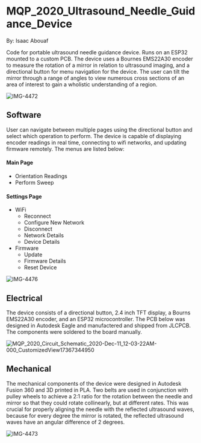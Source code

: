 # MQP_2020_Ultrasound_Needle_Guidance_Device
By: Isaac Abouaf

Code for portable ultrasound needle guidance device. Runs on an ESP32 mounted to a custom PCB. The device uses a Bournes EMS22A30 encoder to measure the rotation of a mirror in relation to ultrasound imaging, and a directional button for menu navigation for the device. The user can tilt the mirror through a range of angles to view numerous cross sections of an area of interest to gain a wholistic understanding of a region. 

![IMG-4472](https://user-images.githubusercontent.com/46580558/110866370-0a53ce80-8293-11eb-8faf-0d9d28ca2039.JPG)


## Software
User can navigate between multiple pages using the directional button and select which operation to perform. The device is capable of displaying encoder readings in real time, connecting to wifi networks, and updating firmware remotely. The menus are listed below:

#### Main Page
- Orientation Readings
- Perform Sweep
#### Settings Page
- WiFi
  - Reconnect
  - Configure New Network
  - Disconnect
  - Network Details
  - Device Details
- Firmware
  - Update
  - Firmware Details
  - Reset Device
 
![IMG-4476](https://user-images.githubusercontent.com/46580558/110866598-628ad080-8293-11eb-8d95-b26bcce22285.JPG)

## Electrical
The device consists of a directional button, 2.4 inch TFT display, a Bourns EMS22A30 encoder, and an ESP32 microcontroller. The PCB below was designed in Autodesk Eagle and manufactered and shipped from JLCPCB. The components were soldered to the board manually.

![MQP_2020_Circuit_Schematic_2020-Dec-11_12-03-22AM-000_CustomizedView17367344950](https://user-images.githubusercontent.com/46580558/110867504-d8dc0280-8294-11eb-8fcd-7307a1028178.png)


## Mechanical
The mechanical components of the device were designed in Autodesk Fusion 360 and 3D printed in PLA. Two belts are used in conjunction with pulley wheels to achieve a 2:1 ratio for the rotation between the needle and mirror so that they could rotate collinearly, but at different rates. This was crucial for properly aligning the needle with the reflected ultrasound waves, because for every degree the mirror is rotated, the reflected ultrasound waves have an angular difference of 2 degrees.

![IMG-4473](https://user-images.githubusercontent.com/46580558/110866383-1049af80-8293-11eb-9de5-4d90ae4baea9.JPG)




